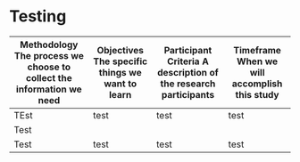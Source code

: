 # Testing

| Methodology  The process we choose to collect the information we need    | Objectives  The specific things we want to learn  | Participant Criteria  A description of the research participants  | Timeframe  When we will accomplish this study  |
|--------------------------------------------------------------------------|---------------------------------------------------|-------------------------------------------------------------------|------------------------------------------------|
|   TEst                                                                   | test                                              | test                                                              | test                                           |
| Test                                                                     |                                                   |                                                                   |                                                |
| Test                                                                     | test                                              | test                                                              | test                                           |
